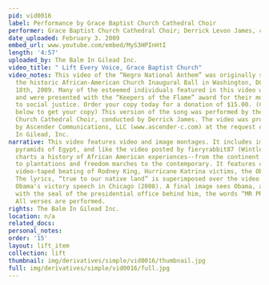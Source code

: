 ```yaml
---
pid: vid0016
label: Performance by Grace Baptist Church Cathedral Choir
performer: Grace Baptist Church Cathedral Choir; Derrick Levon James, conductor
date_uploaded: February 3. 2009
embed_url: www.youtube.com/embed/MyS3HPInHtI
length: '4:57'
uploaded_by: The Balm In Gilead Inc.
video_title: " Lift Every Voice, Grace Baptist Church"
video_notes: This video of the “Negro National Anthem” was originally screened at
  the historic African-American Church Inaugural Ball in Washington, DC on January
  18th, 2009. Many of the esteemed individuals featured in this video were in attendance
  and were presented with the “Keepers of the Flame” award for their monumental contributions
  to social justice. Order your copy today for a donation of $15.00. (Click the link
  below to get your copy) This version of the song was performed by the Grace Baptist
  Church Cathedral Choir, conducted by Derrick James. The video was produced and donated
  by Ascender Communications, LLC (www.ascender-c.com) at the request of The Balm
  In Gilead, Inc.
narrative: This video features video and image montages. It includes images of the
  pyramids of Egypt, and like the video posted by fieryrabbit87 (Wintley Phipps performance)
  charts a history of African American experiences--from the continent to slave ships
  to plantations and freedom marches to the contemporary. It features clips from the
  video-taped beating of Rodney King, Hurricane Katrina victims, the Obama victory.
  The lyrics, “true to our native land” is superimposed over the video of President
  Obama's victory speech in Chicago (2008). A final image sees Obama, arms folded,
  with the seal of the presidential office behind him, the words “MR PRESIDENT” superimposed.
  All verses are performed.
rights: The Balm In Gilead Inc.
location: n/a
related_docs: 
personal_notes: 
order: '15'
layout: lift_item
collection: lift
thumbnail: img/derivatives/simple/vid0016/thumbnail.jpg
full: img/derivatives/simple/vid0016/full.jpg
---
```

